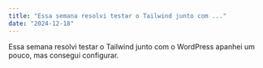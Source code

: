 ```yaml
---
title: "Essa semana resolvi testar o Tailwind junto com ..."
date: "2024-12-18"
---
```


Essa semana resolvi testar o Tailwind junto com o WordPress apanhei um pouco, mas consegui configurar.

